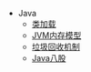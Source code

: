 - Java
  - [类加载](/编程语言/Java/JVM内存模型.md)
  - [JVM内存模型](/编程语言/Java/JVM内存模型2.md)
  - [垃圾回收机制](/编程语言/Java/GC.md)
  - [Java八股](/编程语言/Java/JJava八股.md)
